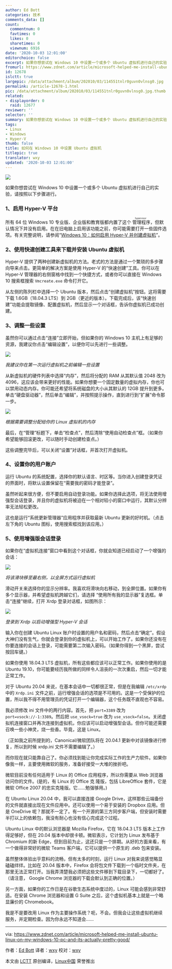 ```yaml
---
author: Ed Bott
categories: 技术
comments_data: []
count:
  commentnum: 0
  favtimes: 0
  likes: 0
  sharetimes: 0
  viewnum: 6916
date: '2020-10-03 12:01:00'
editorchoice: false
excerpt: 如果你想尝试在 Windows 10 中设置一个或多个 Ubuntu 虚拟机进行自己的实验，请按照以下步骤进行。
fromurl: https://www.zdnet.com/article/microsoft-helped-me-install-ubuntu-linux-on-my-windows-10-pc-and-its-actually-pretty-good/
id: 12678
islctt: true
largepic: /data/attachment/album/202010/03/114551tnlr0guvn0vlnsg0.jpg
permalink: /article-12678-1.html
pic: /data/attachment/album/202010/03/114551tnlr0guvn0vlnsg0.jpg.thumb.jpg
related:
- displayorder: 0
  raid: 12677
reviewer: ''
selector: ''
summary: 如果你想尝试在 Windows 10 中设置一个或多个 Ubuntu 虚拟机进行自己的实验，请按照以下步骤进行。
tags:
- Linux
- Windows
- Hyper-V
thumb: false
title: 如何在 Windows 10 中设置 Ubuntu 虚拟机
titlepic: true
translator: wxy
updated: '2020-10-03 12:01:00'
---
```


![](/data/attachment/album/202010/03/114551tnlr0guvn0vlnsg0.jpg)


如果你想尝试在 Windows 10 中设置一个或多个 Ubuntu 虚拟机进行自己的实验，请按照以下步骤进行。


### 1、启用 Hyper-V 平台


所有 64 位 Windows 10 专业版、企业版和教育版都内置了这个<ruby> 管理程序 <rp>  （ </rp> <rt>  hypervisor </rt> <rp>  ） </rp></ruby>，但默认情况下并没有启用。在在旧电脑上启用该功能之前，你可能需要打开一些固件选项。有关完整说明，请参阅“[Windows 10：如何启用 Hyper-V 并创建虚拟机](https://www.zdnet.com/article/windows-10-tip-how-to-enable-hyper-v-and-create-virtual-machines/)”。


### 2、使用快速创建工具来下载并安装 Ubuntu 虚拟机


Hyper-V 提供了两种创建新虚拟机的方法。老式的方法是通过一个繁琐的多步骤向导来点击。更简单的解决方案是使用 Hyper-V 的“快速创建”工具。你可以在 Hyper-V 管理器的右侧窗格中找到一个快捷方式，或者你可以直接在 Windows 10 搜索框搜索 `Vmcreate.exe` 命令打开它。


从左侧的陈列栏中选择一个 Ubuntu 版本，然后点击“创建虚拟机”按钮。这将需要下载 1.6GB（18.04.3 LTS）到 2GB（更近的版本）。下载完成后，该“快速创建”功能会提取镜像、配置虚拟机，然后显示一个对话框，告诉你虚拟机已成功创建。


 


### 3、调整一些设置


虽然你可以通过点击“连接”立即开始，但如果你的 Windows 10 主机上有足够的资源，我建议你点击“编辑设置”，以便你可以先进行一些调整。


![](/data/attachment/album/202010/03/112217zw8enlyfekwdl570.jpg)


*我建议你在第一次运行虚拟机之前编辑一些设置*


从新虚拟机的硬件列表中选择“内存”，然后将分配的 RAM 从其默认值 2048 改为 4096，这应该会带来更好的性能。如果你想要一个固定数量的虚拟内存，你也可以禁用动态内存。你可能还希望将系统磁盘的大小从其默认的 12GB 提升到更多。单击“硬盘驱动器”，然后单击“编辑”，并按照提示操作，直到进行到“扩展”命令那一步。


![](/data/attachment/album/202010/03/112747gbpcictiqcioz6uk.jpg)


*根据需要调整分配给你的 Linux 虚拟机的内存*


最后，在“管理”标题下，单击“检查点”，然后清除“使用自动检查点”框。（如果你希望能够回滚更改，可以随时手动创建检查点。）


这些调整完毕后，可以关闭“设置”对话框，并首次打开虚拟机。


### 4、设置你的用户账户


运行 Ubuntu 的系统配置，选择你的默认语言、时区等。当你进入创建登录凭证的界面时，将默认设置保留在“需要我的密码才能登录”。


虽然听起来很方便，但不要启用自动登录功能。如果你选择此选项，将无法使用增强型会话登录，并且你的虚拟机将被迫在一个相对较小的窗口中运行，其默认分辨率无法轻松更改。


这也是运行“系统更新管理器”应用程序并获取最新 Ubuntu 更新的好时机。（点击左下角的 Ubuntu 图标，使用搜索框找到该应用。）


### 5、使用增强版会话登录


如果你在“虚拟机连接”窗口中看到这个对话框，你就会知道已经启动了一个增强的会话：


![](/data/attachment/album/202010/03/113335lyfsypf8sfaaaa8p.jpg)


*将该滑块移至最右侧，以全屏方式运行虚拟机*


滑动开关来选择你的显示分辨率。我喜欢将滑块向右移动，到全屏位置。如果你有多个显示器，并希望虚拟机跨越它们，请选择 “使用所有我的显示器”复选框。单击“连接”继续，打开 Xrdp 登录对话框，如图所示：


![](/data/attachment/album/202010/03/113335l7f9ce1ffw3trwf7.jpg)


*登录到 Xrdp 以启动增强型 Hyper-V 会话*


输入你在创建 Ubuntu Linux 账户时设置的用户名和密码，然后点击“确定”。假设大神们没有生气，你就会登录到你的虚拟机上，可以开始工作了。如果你还没有在你要连接的会话上登录，可能需要第二次输入密码。（如果你得到一个黑屏，尝试按回车键。）


如果你使用 18.04.3 LTS 虚拟机，所有这些都应该可以正常工作。如果你使用的是 Ubuntu 19.10，你可能要经历我所做的同样令人沮丧的一次次重启，然后一切才能正常工作。


对于 Ubuntu 20.04 来说，在基本会话中一切都很正常，但是在我编辑 `/etc/xrdp` 中的 `Xrdp.ini` 文件之前，运行增强会话的选项是不可用的。这是一个受保护的位置，所以我不得不用管理员的凭证打开一个编辑器，这个任务既不直观也不容易。


我必须修改 ini 文件中的两行内容。首先，把 `port=3389` 改为 `port=vsock://-1:3389`。然后把 `use_vsock=true` 改为 `use_vsock=false`。关闭虚拟机连接窗口并再次连接到虚拟机，你应该可以启动增强型会话。但你可能还需要召唤一些小神灵，烧一些香。毕竟，这是 Linux。


（正如我之前所提到的，Canonical/微软团队将在 20.04.1 更新中对该镜像进行修复，所以到时候 xrdp.ini 文件不需要编辑了。）


而你现在就只能靠自己了。你必须找到能让你完成实际工作的生产力软件。如果你像我一样，主要使用微软的服务，准备好接受一大堆的挫折吧。


微软目前没有任何适用于 Linux 的 Office 应用程序，所以你需要从 Web 浏览器访问你的文件。(是的，有 Linux 的 Office 克 隆版，包括 LibreOffice 套件，它是微软 Office 2007 的忠实克隆版。它……勉强够用。)


在 Ubuntu Linux 20.04 中，我可以直接连接 Google Drive，这样那些云端备份的文件就直接出现在文件应用中。还可以使用一个易于安装的 Dropbox 应用。但是 OneDrive 呢？那就不一定了。有一个开源的第三方同步客户端，但安装时需要半打以上的依赖包，我没有耐心也没有信心完成这个过程。


Ubuntu Linux 中的默认浏览器是 Mozilla Firefox，它在 18.04.3 LTS 版本上工作得足够好，但在 20.04 版本中却很卡顿。微软表示，它计划为 Linux 发布基于 Chromium 的新 Edge，但到目前为止，这还只是一个排期。从好的方面来看，有一个做得非常好的微软 Teams 客户端，它可以提供一个原生的 .deb 包来安装。


虽然整体体验出乎意料的流畅，但有太多的时刻，运行 Linux 对我来说感觉略显磕磕绊绊。比如在 20.04 版本中，Firefox 会将包文件下载到一个临时文件夹，在那里无法正常打开。当我弄清楚我必须把这些文件移到下载目录下，一切都好了。（请注意， Google Chrome 浏览器的下载会默认到正确的位置。）


另一方面，如果你的工作日是在谷歌生态系统中度过的，Linux 可能会感到非常舒适。在安装 Chrome 浏览器和设置 G Suite 之后，这个虚拟机基本上就是一个略显廉价的 Chromebook。


我是不是要改用 Linux 作为主要操作系统？呃，不会。但我会让这些虚拟机继续服务，并定期检查。因为你永远不知道会……




---


via: <https://www.zdnet.com/article/microsoft-helped-me-install-ubuntu-linux-on-my-windows-10-pc-and-its-actually-pretty-good/> 


作者：[Ed Bott](https://www.zdnet.com/meet-the-team/us/ed-bott/) 译者：[wxy](https://github.com/wxy) 校对：[wxy](https://github.com/wxy)


本文由 [LCTT](https://github.com/LCTT/TranslateProject) 原创编译，[Linux中国](/article-12677-1.html) 荣誉推出